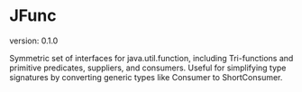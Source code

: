 JFunc
==============
version: 0.1.0

Symmetric set of interfaces for java.util.function, including Tri-functions and primitive predicates, suppliers, and consumers. 
Useful for simplifying type signatures by converting generic types like Consumer<Short> to ShortConsumer.